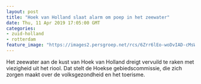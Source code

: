 ```yaml
---
layout: post
title: "Hoek van Holland slaat alarm om poep in het zeewater"
date: Thu, 11 Apr 2019 17:05:00 GMT
categories: 
- zuid-holland 
- rotterdam 
feature_image: "https://images2.persgroep.net/rcs/6Zrr6lEo-woDvIAD-cMsWzw4IcA/diocontent/145326332/_fitwidth/400/?appId=21791a8992982cd8da851550a453bd7f&quality=0.7"
---
```


Het zeewater aan de kust van Hoek van Holland dreigt vervuild te raken met viezigheid uit het riool. Dat stelt de Hoekse gebiedscommissie, die zich zorgen maakt over de volksgezondheid en het toerisme.
